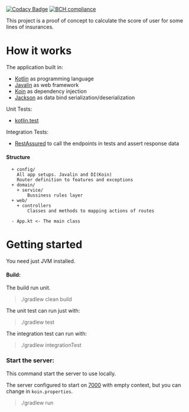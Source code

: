 [![Codacy Badge](https://api.codacy.com/project/badge/Grade/ce4d22c3f2c342638c92b4dc1e8ce955)](https://app.codacy.com/gh/Rudge/insurance-advisor-service?utm_source=github.com&utm_medium=referral&utm_content=Rudge/insurance-advisor-service&utm_campaign=Badge_Grade_Settings)
[![BCH compliance](https://bettercodehub.com/edge/badge/Rudge/insurance-advisor-service?branch=main)](https://bettercodehub.com/)

This project is a proof of concept to calculate the score of user for some lines of insurances.

# How it works

The application built in:

- [Kotlin](https://github.com/JetBrains/kotlin) as programming language
- [Javalin](https://github.com/tipsy/javalin) as web framework
- [Koin](https://github.com/InsertKoinIO/koin) as dependency injection
- [Jackson](https://github.com/FasterXML/jackson-module-kotlin) as data bind
  serialization/deserialization

Unit Tests:

- [kotlin.test](https://kotlinlang.org/api/latest/kotlin.test/)

Integration Tests:

- [RestAssured](https://rest-assured.io/) to call the endpoints in tests and assert response data

#### Structure

      + config/
        All app setups. Javalin and DI(Koin)
        Router definition to features and exceptions
      + domain/
        + service/
            Bussiness rules layer
      + web/
        + controllers
            Classes and methods to mapping actions of routes
        
      - App.kt <- The main class

# Getting started

You need just JVM installed.

#### Build:

The build run unit.

> ./gradlew clean build

The unit test can run just with:

> ./gradlew test

The integration test can run with:

> ./gradlew integrationTest

### Start the server:

This command start the server to use locally.

The server configured to start on [7000](http://localhost:7000/) with empty context, but you can
change in `koin.properties`.

> ./gradlew run